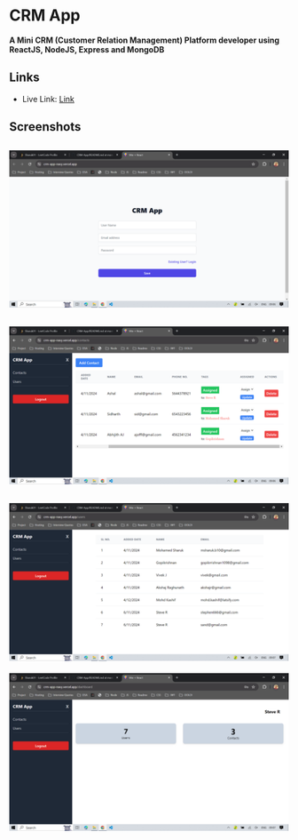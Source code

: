 # CRM App
**A Mini CRM (Customer Relation Management) Platform developer using ReactJS, NodeJS, Express and MongoDB**

## Links
  - Live Link: [Link](https://crm-app-navy.vercel.app/)


## Screenshots

![login page](screenshots/login.png)
---
![contact management](screenshots/page1.png)
---
![contacts](screenshots/page2.png)
---
![dashboard](screenshots/page3.png)
